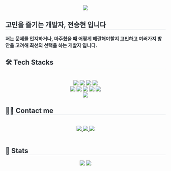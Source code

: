 <div align= "center">
    <img src="https://capsule-render.vercel.app/api?type=waving&color=auto&height=120&text=Hello,%20I'm%20nangdev&animation=scaleIn&fontColor=000000&fontSize=70" />
    </div>
    <div style="text-align: left;"> 
    <h2 style="border-bottom: 1px solid #d8dee4; color: #282d33;"> 고민을 즐기는 개발자, 전승현 입니다 </h2>  
    <div style="font-weight: 700; font-size: 15px; text-align: left; color: #282d33;"> 저는 문제를 인지하거나, 마주쳤을 때 어떻게 해결해야할지 고민하고 여러가지 방안을 고려해 최선의 선택을 하는 개발자 입니다. </div> 
    </div>
    <div style="text-align: left;">
    <h2 style="border-bottom: 1px solid #d8dee4; color: #282d33;"> 🛠️ Tech Stacks </h2> <br> 
    <div  align= "center"> 
          <img src="https://img.shields.io/badge/Docker-2496ED?style=for-the-badge&logo=Docker&logoColor=white">
          <img src="https://img.shields.io/badge/Figma-F24E1E?style=for-the-badge&logo=Figma&logoColor=white">
          <img src="https://img.shields.io/badge/Firebase-FFCA28?style=for-the-badge&logo=Firebase&logoColor=white">
          <img src="https://img.shields.io/badge/Git-F05032?style=for-the-badge&logo=Git&logoColor=white">
          <br/><img src="https://img.shields.io/badge/Github-181717?style=for-the-badge&logo=Github&logoColor=white">
          <img src="https://img.shields.io/badge/Java-007396?style=for-the-badge&logo=Java&logoColor=white">
          <img src="https://img.shields.io/badge/Linux-FCC624?style=for-the-badge&logo=Linux&logoColor=white">
          <img src="https://img.shields.io/badge/MySQL-4479A1?style=for-the-badge&logo=MySQL&logoColor=white">
          <img src="https://img.shields.io/badge/Notion-000000?style=for-the-badge&logo=Notion&logoColor=white">
          <br/><img src="https://img.shields.io/badge/Spring-6DB33F?style=for-the-badge&logo=Spring&logoColor=white">
          </div>
    </div>
    <div style="text-align: left;">
    <h2 style="border-bottom: 1px solid #d8dee4; color: #282d33;"> 🧑‍💻 Contact me </h2> <br> 
    <div align= "center"> <a href=https://www.instagram.com/ssh_jjeon/> <img src="https://img.shields.io/badge/Instagram-E4405F?style=for-the-badge&logo=Instagram&logoColor=white&link=https://www.instagram.com/ssh_jjeon/"> </a>
         <a href=https://bronzed-chamomile-e9d.notion.site/1baa45281f6580a48ccdd65fff13f507> <img src="https://img.shields.io/badge/Notion-000000?style=for-the-badge&logo=Notion&logoColor=white&link=https://bronzed-chamomile-e9d.notion.site/1baa45281f6580a48ccdd65fff13f507"> </a>
         <a href=mailto:benign5546@gmail.com> <img src="https://img.shields.io/badge/Gmail-EA4335?style=for-the-badge&logo=Gmail&logoColor=white&link=mailto:benign5546@gmail.com"> </a>
          </div>  <br> 
    <div align= "center">  </div> 
    </div>
    <div style="text-align: left;"> 
    <h2 style="border-bottom: 1px solid #d8dee4; color: #282d33;"> 🏅 Stats </h2> <div align= "center"> <img src="https://github-readme-stats.vercel.app/api?username=nangdev&bg_color=180,00000000,00000000&title_color=000000&text_color=000000"
         /> <img src="https://github-readme-stats.vercel.app/api/top-langs/?username=nangdev&layout=compact&bg_color=180,00000000,00000000&title_color=000000&text_color=000000"
           /> </div> 
    </div>
    
